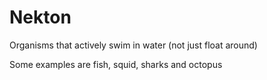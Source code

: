 # Nekton

Organisms that actively swim in water (not just float around)

Some examples are fish, squid, sharks and octopus

